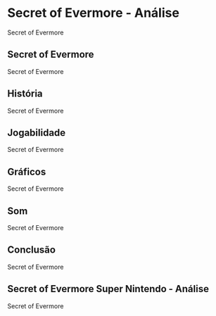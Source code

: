 ---
---

# Secret of Evermore - Análise

Secret of Evermore

## Secret of Evermore

Secret of Evermore

## História

Secret of Evermore

## Jogabilidade

Secret of Evermore

## Gráficos

Secret of Evermore

## Som

Secret of Evermore

## Conclusão

Secret of Evermore

## Secret of Evermore Super Nintendo - Análise

Secret of Evermore
